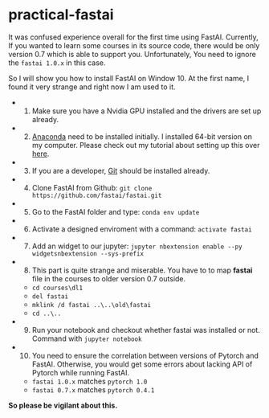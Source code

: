 # practical-fastai

It was confused experience overall for the first time using FastAI. Currently, If you wanted to learn some courses in its source code, there would be only version 0.7 which is able to support you. Unfortunately, You need to ignore the `fastai 1.0.x` in this case.

So I will show you how to install FastAI on Window 10. At the first name, I found it very strange and right now I am used to it.

- 1. Make sure you have a Nvidia GPU installed and the drivers are set up already.
- 2. [Anaconda](https://www.anaconda.com/download/?lang=en-us#download) need to be installed initially. I installed 64-bit version on my computer. Please check out my tutorial about setting up this over [here](https://github.com/bangoc123/learn-machine-learning-in-two-months/blob/master/essential-installs/vn-windows-python-and-libraries-installations.MD#4-anaconda). 
- 3. If you are a developer, [Git](https://gitforwindows.org/) should be installed already.
- 4. Clone FastAI from Github: `git clone https://github.com/fastai/fastai.git` 
- 5. Go to the FastAI folder and type: `conda env update`
- 6. Activate a designed enviroment with a command:  `activate fastai`
- 7. Add an widget to our jupyter: `jupyter nbextension enable --py widgetsnbextension --sys-prefix`
- 8. This part is quite strange and miserable. You have to to map **fastai** file in the courses to older version 0.7 outside.
  - `cd courses\dl1`
  - `del fastai`
  - `mklink /d fastai ..\..\old\fastai`
  - `cd ..\..`
- 9. Run your notebook and checkout whether fastai was installed or not. Command with `jupyter notebook`
- 10. You need to ensure the correlation between versions of Pytorch and FastAI. Otherwise, you would get some errors about lacking API of Pytorch while running FastAI.
  - `fastai 1.0.x` matches `pytorch 1.0`
  - `fastai 0.7.x` matches `pytorch 0.4.1`

**So please be vigilant about this.**



